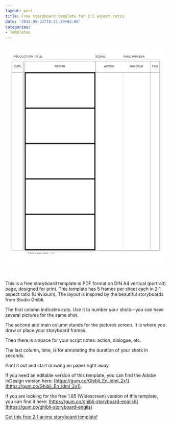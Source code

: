 ```yaml
---
layout: post
title: Free storyboard template for 2:1 aspect ratio
date: '2018-09-22T10:21:39+02:00'
categories:
- Templates
---
```

<img src="/images/Film-Storyboards.com__Free_PDF_Storyboard-template_2x1_A4-vertical_print.png"/><br/><br/>

This is a free storyboard template in PDF format on DIN A4 vertical (portrait) page, designed for print. This template has 5 frames per sheet each in 2:1 aspect ratio (Univisium). The layout is inspired by the beautiful storyboards from Studio Ghibli.

The first column indicates cuts. Use it to number your shots—you can have several pictures for the same shot.

The second and main column stands for the pictures screen. It is where you draw or place your storyboard frames.

Then there is a space for your script notes: action, dialogue, etc.

The last column, time, is for annotating the duration of your shots in seconds.

Print it out and start drawing on paper right away.

If you need an editable version of this template, you can find the Adobe InDesign version here: [https://gum.co/Ghibli_En_idml_2x1](https://gum.co/Ghibli_En_idml_2x1).

If you are looking for the free 1.85 (Widescreen) version of this template, you can find it here: [https://gum.co/ghibli-storyboard-english](https://gum.co/ghibli-storyboard-englis)


<script src="https://gumroad.com/js/gumroad.js"></script><a class="gumroad-button" href="https://gum.co/ghibli-storyboard_en_2x1?wanted=true" target="_blank">Get this free 2:1 anime storyboard template!</a>
